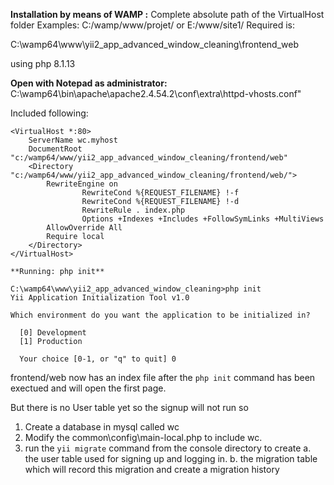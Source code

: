 **Installation by means of WAMP :**
Complete absolute path of the VirtualHost folder Examples: C:/wamp/www/projet/ or E:/www/site1/ Required is:

C:\wamp64\www\yii2_app_advanced_window_cleaning\frontend_web

using php 8.1.13

**Open with Notepad as administrator:** 
C:\wamp64\bin\apache\apache2.4.54.2\conf\extra\httpd-vhosts.conf"

Included following: 
````
<VirtualHost *:80>
	ServerName wc.myhost
	DocumentRoot "c:/wamp64/www/yii2_app_advanced_window_cleaning/frontend/web"
	<Directory  "c:/wamp64/www/yii2_app_advanced_window_cleaning/frontend/web/">
		RewriteEngine on
                RewriteCond %{REQUEST_FILENAME} !-f
       	        RewriteCond %{REQUEST_FILENAME} !-d
                RewriteRule . index.php
                Options +Indexes +Includes +FollowSymLinks +MultiViews
		AllowOverride All
		Require local
	</Directory>
</VirtualHost>

**Running: php init**

C:\wamp64\www\yii2_app_advanced_window_cleaning>php init
Yii Application Initialization Tool v1.0

Which environment do you want the application to be initialized in?

  [0] Development
  [1] Production

  Your choice [0-1, or "q" to quit] 0
````

frontend/web now has an index file after the ````php init```` command has been exectued and  will open the first page.

But there is no User table yet so the signup will not run so

1. Create a database in mysql called wc
2. Modify the common\config\main-local.php to include wc.
3. run the ````yii migrate```` command from the console directory to create
a. the user table used for signing up and logging in.
b. the migration table which will record this migration and create a migration history

